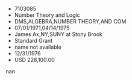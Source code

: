 
* 7103085
* Number Theory and Logic
* DMS,ALGEBRA,NUMBER THEORY,AND COM
* 07/01/1971,04/14/1975
* James Ax,NY,SUNY at Stony Brook
* Standard Grant
*   name not available
* 12/31/1976
* USD 228,100.00

nan
